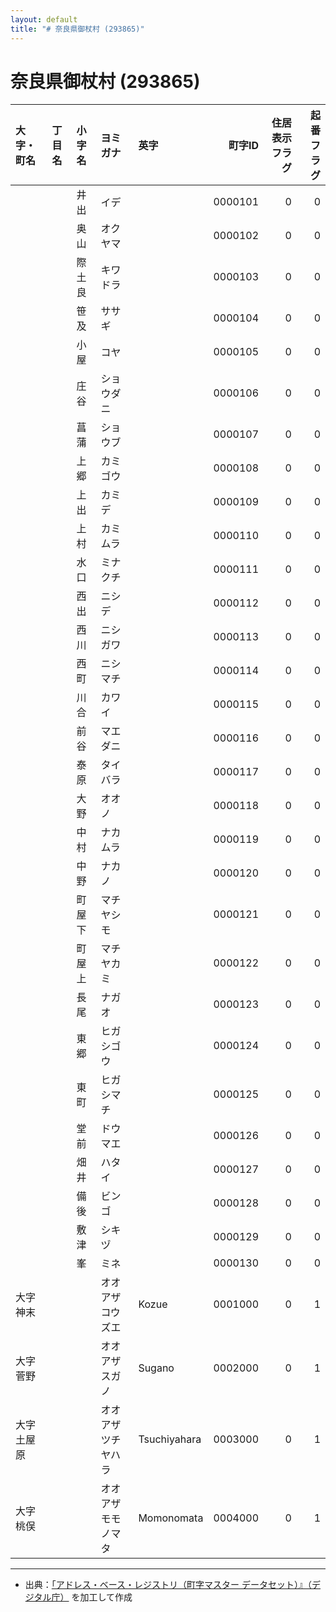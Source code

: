 ```yaml
---
layout: default
title: "# 奈良県御杖村 (293865)"
---
```


# 奈良県御杖村 (293865)

| 大字・町名 | 丁目名 | 小字名 | ヨミガナ | 英字 | 町字ID | 住居表示フラグ | 起番フラグ |
|:--------|:------|:------|:-----------------|:---------------------|--------:|----------:|--------:|
|  |  | 井出 | イデ |  | 0000101 | 0 | 0 |
|  |  | 奥山 | オクヤマ |  | 0000102 | 0 | 0 |
|  |  | 際土良 | キワドラ |  | 0000103 | 0 | 0 |
|  |  | 笹及 | ササギ |  | 0000104 | 0 | 0 |
|  |  | 小屋 | コヤ |  | 0000105 | 0 | 0 |
|  |  | 庄谷 | ショウダニ |  | 0000106 | 0 | 0 |
|  |  | 菖蒲 | ショウブ |  | 0000107 | 0 | 0 |
|  |  | 上郷 | カミゴウ |  | 0000108 | 0 | 0 |
|  |  | 上出 | カミデ |  | 0000109 | 0 | 0 |
|  |  | 上村 | カミムラ |  | 0000110 | 0 | 0 |
|  |  | 水口 | ミナクチ |  | 0000111 | 0 | 0 |
|  |  | 西出 | ニシデ |  | 0000112 | 0 | 0 |
|  |  | 西川 | ニシガワ |  | 0000113 | 0 | 0 |
|  |  | 西町 | ニシマチ |  | 0000114 | 0 | 0 |
|  |  | 川合 | カワイ |  | 0000115 | 0 | 0 |
|  |  | 前谷 | マエダニ |  | 0000116 | 0 | 0 |
|  |  | 泰原 | タイバラ |  | 0000117 | 0 | 0 |
|  |  | 大野 | オオノ |  | 0000118 | 0 | 0 |
|  |  | 中村 | ナカムラ |  | 0000119 | 0 | 0 |
|  |  | 中野 | ナカノ |  | 0000120 | 0 | 0 |
|  |  | 町屋下 | マチヤシモ |  | 0000121 | 0 | 0 |
|  |  | 町屋上 | マチヤカミ |  | 0000122 | 0 | 0 |
|  |  | 長尾 | ナガオ |  | 0000123 | 0 | 0 |
|  |  | 東郷 | ヒガシゴウ |  | 0000124 | 0 | 0 |
|  |  | 東町 | ヒガシマチ |  | 0000125 | 0 | 0 |
|  |  | 堂前 | ドウマエ |  | 0000126 | 0 | 0 |
|  |  | 畑井 | ハタイ |  | 0000127 | 0 | 0 |
|  |  | 備後 | ビンゴ |  | 0000128 | 0 | 0 |
|  |  | 敷津 | シキヅ |  | 0000129 | 0 | 0 |
|  |  | 峯 | ミネ |  | 0000130 | 0 | 0 |
| 大字神末 |  |  | オオアザコウズエ | Kozue | 0001000 | 0 | 1 |
| 大字菅野 |  |  | オオアザスガノ | Sugano | 0002000 | 0 | 1 |
| 大字土屋原 |  |  | オオアザツチヤハラ | Tsuchiyahara | 0003000 | 0 | 1 |
| 大字桃俣 |  |  | オオアザモモノマタ | Momonomata | 0004000 | 0 | 1 |

---

- 出典：[「アドレス・ベース・レジストリ（町字マスター データセット）』（デジタル庁）](https://www.digital.go.jp/policies/base_registry_address/) を加工して作成
